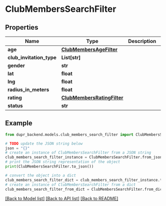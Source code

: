 # ClubMembersSearchFilter


## Properties

Name | Type | Description | Notes
------------ | ------------- | ------------- | -------------
**age** | [**ClubMembersAgeFilter**](ClubMembersAgeFilter.md) |  | [optional] 
**club_invitation_type** | **List[str]** |  | [optional] 
**gender** | **str** |  | [optional] 
**lat** | **float** |  | [optional] 
**lng** | **float** |  | [optional] 
**radius_in_meters** | **float** |  | [optional] 
**rating** | [**ClubMembersRatingFilter**](ClubMembersRatingFilter.md) |  | [optional] 
**status** | **str** |  | [optional] 

## Example

```python
from dupr_backend.models.club_members_search_filter import ClubMembersSearchFilter

# TODO update the JSON string below
json = "{}"
# create an instance of ClubMembersSearchFilter from a JSON string
club_members_search_filter_instance = ClubMembersSearchFilter.from_json(json)
# print the JSON string representation of the object
print(ClubMembersSearchFilter.to_json())

# convert the object into a dict
club_members_search_filter_dict = club_members_search_filter_instance.to_dict()
# create an instance of ClubMembersSearchFilter from a dict
club_members_search_filter_from_dict = ClubMembersSearchFilter.from_dict(club_members_search_filter_dict)
```
[[Back to Model list]](../README.md#documentation-for-models) [[Back to API list]](../README.md#documentation-for-api-endpoints) [[Back to README]](../README.md)



